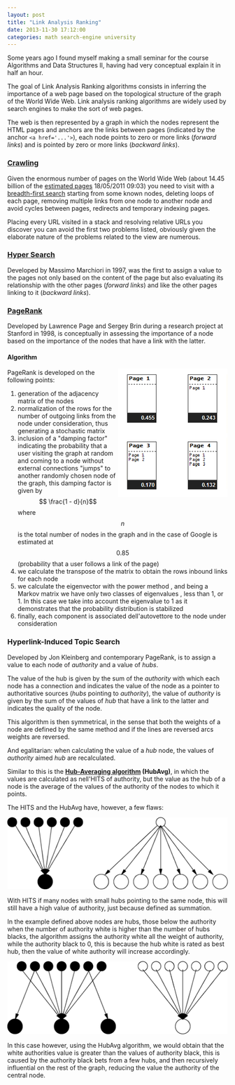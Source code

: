 ```yaml
---
layout: post
title: "Link Analysis Ranking"
date: 2013-11-30 17:12:00
categories: math search-engine university
---
```

Some years ago I found myself making a small seminar for the course Algorithms and Data Structures II, having had very conceptual explain it in half an hour.

The goal of Link Analysis Ranking algorithms consists in inferring the importance of a web page based on the topological structure of the graph of the World Wide Web. Link analysis ranking algorithms are widely used by search engines to make the sort of web pages.

The web is then represented by a graph in which the nodes represent the HTML pages and anchors are the links between pages (indicated by the anchor `<a href='...'>`), each node points to zero or more links (_forward links_) and is pointed by zero or more links (_backward links_).

### [Crawling](http://en.wikipedia.org/wiki/Web_crawler)

Given the enormous number of pages on the World Wide Web (about 14.45 billion of the [estimated pages](http://www.worldwidewebsize.com/) 18/05/2011 09:03) you need to visit with a [breadth-first search](https://en.wikipedia.org/wiki/Breadth-first_search) starting from some known nodes, deleting loops of each page, removing multiple links from one node to another node and avoid cycles between pages, redirects and temporary indexing pages.

Placing every URL visited in a stack and resolving relative URLs you discover you can avoid the first two problems listed, obviously given the elaborate nature of the problems related to the view are numerous.

### [Hyper Search](http://www.w3.org/People/Massimo/papers/WWW6/)

Developed by Massimo Marchiori in 1997, was the first to assign a value to the pages not only based on the content of the page but also evaluating its relationship with the other pages (_forward links_) and like the other pages linking to it (_backward links_).

### [PageRank](http://williamcotton.com/pagerank-explained-with-javascript)

Developed by Lawrence Page and Sergey Brin during a research project at Stanford in 1998, is conceptually in assessing the importance of a node based on the importance of the nodes that have a link with the latter.

#### Algorithm

<div style="float: right">
    <img src="/assets/2013-11-30-link-analysis-ranking/a1.png" alt="Algorithm">
</div>

PageRank is developed on the following points:

1. generation of the adjacency matrix of the nodes
2. normalization of the rows for the number of outgoing links from the node under consideration, thus generating a stochastic matrix
3. inclusion of a "damping factor" indicating the probability that a user visiting the graph at random and coming to a node without external connections "jumps" to another randomly chosen node of the graph, this damping factor is given by $$ \frac{1 - d}{n}$$ where $$ n$$ is the total number of nodes in the graph and in the case of Google is estimated at $$ 0.85$$ (probability that a user follows a link of the page)
4. we calculate the transpose of the matrix to obtain the rows inbound links for each node
5. we calculate the eigenvector with the power method , and being a Markov matrix we have only two classes of eigenvalues ​​, less than 1, or 1\. In this case we take into account the eigenvalue to 1 as it demonstrates that the probability distribution is stabilized
6. finally, each component is associated dell'autovettore to the node under consideration

### Hyperlink-Induced Topic Search

Developed by Jon Kleinberg and contemporary PageRank, is to assign a value to each node of _authority_ and a value of _hubs_.

The value of the hub is given by the sum of the _authority_ with which each node has a connection and indicates the value of the node as a pointer to authoritative sources (_hubs_ pointing to _authority_), the value of _authority_ is given by the sum of the values ​​of _hub_ that have a link to the latter and indicates the quality of the node.

This algorithm is then symmetrical, in the sense that both the weights of a node are defined by the same method and if the lines are reversed arcs weights are reversed.

And egalitarian: when calculating the value of a _hub_ node, the values ​​of _authority_ aimed _hub_ are recalculated.

Similar to this is the **[Hub-Averaging algorithm](http://www.cs.brown.edu/courses/csci2531/papers/toit.pdf) (HubAvg)**, in which the values ​​are calculated as nell'HITS of authority, but the value as the hub of a node is the average of the values ​​of the authority of the nodes to which it points.

The HITS and the HubAvg have, however, a few flaws:

![HITS Error](/assets/2013-11-30-link-analysis-ranking/a2.png)

With HITS if many nodes with small hubs pointing to the same node, this will still have a high value of authority, just because defined as summation.

In the example defined above nodes are hubs, those below the authority when the number of authority white is higher than the number of hubs blacks, the algorithm assigns the authority white all the weight of authority, while the authority black to 0, this is because the hub white is rated as best hub, then the value of white authority will increase accordingly.

![HubAvg Error](/assets/2013-11-30-link-analysis-ranking/a3.png)

In this case however, using the HubAvg algorithm, we would obtain that the white authorities value is greater than the values ​​of authority black, this is caused by the authority black bets from a few hubs, and then recursively influential on the rest of the graph, reducing the value the authority of the central node.

